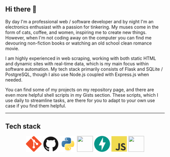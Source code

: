 ## Hi there 👋

<p>By day I'm a professional web / software developer and by night I'm an electronics enthusiast with a passion for tinkering. My muses come in the form of cats, coffee, and women, inspiring me to create new things. However, when I'm not coding away on the computer you can find me devouring non-fiction books or watching an old school clean romance movie.</p>

<p>I am highly experienced in web scraping, working with both static HTML and dynamic sites with real-time data, which is my main focus within software automation. My tech stack primarily consists of Flask and SQLite / PostgreSQL, though I also use Node.js coupled with Express.js when needed.</p>

<p>You can find some of my projects on my repository page, and there are even more helpful shell scripts in my <a>Gists section.</a src="https://gist.github.com/katalyst-labs"> These scripts, which I use daily to streamline tasks, are there for you to adapt to your own use case if you find them helpful.</p>

<hr>

## Tech stack

<p align="center">
<img src="https://raw.githubusercontent.com/devicons/devicon/master/icons/git/git-original.svg" width="50" height="50">
<img style="background-color: white;" src="https://raw.githubusercontent.com/devicons/devicon/master/icons/github/github-original.svg" width="50" height="50">
<img src="https://raw.githubusercontent.com/devicons/devicon/master/icons/python/python-original.svg" width="50" height="50">
<img src="https://icon.icepanel.io/Technology/svg/PostgresSQL.svg" width="50" height="50">
<img src="https://raw.githubusercontent.com/devicons/devicon/master/icons/fastapi/fastapi-original.svg" width="50" height="50">
<img src="https://raw.githubusercontent.com/devicons/devicon/master/icons/javascript/javascript-original.svg" width="50" height="50">
<img src="https://icon.icepanel.io/Technology/svg/Node.js.svg" width="50" height="50">
</p>
